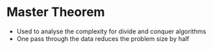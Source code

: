 # Master Theorem

- Used to analyse the complexity for divide and conquer algorithms
- One pass through the data reduces the problem size by half
